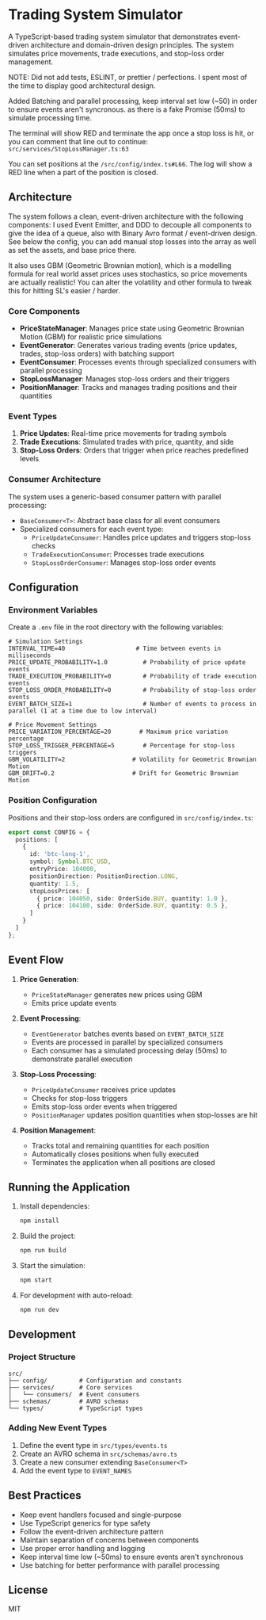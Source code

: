 # Trading System Simulator

A TypeScript-based trading system simulator that demonstrates event-driven architecture and domain-driven design principles. The system simulates price movements, trade executions, and stop-loss order management.

NOTE: Did not add tests, ESLINT, or prettier / perfections. I spent most of the time to display good architectural design.

Added Batching and parallel processing, keep interval set low (~50) in order to ensure events aren't syncronous. as there is a fake Promise (50ms) to simulate processing time.

The terminal will show RED and terminate the app once a stop loss is hit, or you can comment that line out to continue: `src/services/StopLossManager.ts:63`

You can set positions at the `/src/config/index.ts#L66`. The log will show a RED line when a part of the position is closed.

## Architecture

The system follows a clean, event-driven architecture with the following components:
I used Event Emitter, and DDD to decouple all components to give the idea of a queue, also with Binary Avro format / event-driven design.
See below the config, you can add manual stop losses into the array as well as set the assets, and base price there.

It also uses GBM (Geometric Brownian motion), which is a modelling formula for real world asset prices uses stochastics, so price movements are actually realistic! You can alter the volatility and other formula to tweak this for hitting SL's easier / harder.

### Core Components

- **PriceStateManager**: Manages price state using Geometric Brownian Motion (GBM) for realistic price simulations
- **EventGenerator**: Generates various trading events (price updates, trades, stop-loss orders) with batching support
- **EventConsumer**: Processes events through specialized consumers with parallel processing
- **StopLossManager**: Manages stop-loss orders and their triggers
- **PositionManager**: Tracks and manages trading positions and their quantities

### Event Types

1. **Price Updates**: Real-time price movements for trading symbols
2. **Trade Executions**: Simulated trades with price, quantity, and side
3. **Stop-Loss Orders**: Orders that trigger when price reaches predefined levels

### Consumer Architecture

The system uses a generic-based consumer pattern with parallel processing:
- `BaseConsumer<T>`: Abstract base class for all event consumers
- Specialized consumers for each event type:
  - `PriceUpdateConsumer`: Handles price updates and triggers stop-loss checks
  - `TradeExecutionConsumer`: Processes trade executions
  - `StopLossOrderConsumer`: Manages stop-loss order events

## Configuration

### Environment Variables

Create a `.env` file in the root directory with the following variables:

```env
# Simulation Settings
INTERVAL_TIME=40                    # Time between events in milliseconds
PRICE_UPDATE_PROBABILITY=1.0          # Probability of price update events
TRADE_EXECUTION_PROBABILITY=0         # Probability of trade execution events
STOP_LOSS_ORDER_PROBABILITY=0         # Probability of stop-loss order events
EVENT_BATCH_SIZE=1                    # Number of events to process in parallel (1 at a time due to low interval)

# Price Movement Settings
PRICE_VARIATION_PERCENTAGE=20        # Maximum price variation percentage
STOP_LOSS_TRIGGER_PERCENTAGE=5        # Percentage for stop-loss triggers
GBM_VOLATILITY=2                   # Volatility for Geometric Brownian Motion
GBM_DRIFT=0.2                      # Drift for Geometric Brownian Motion
```

### Position Configuration

Positions and their stop-loss orders are configured in `src/config/index.ts`:

```typescript
export const CONFIG = {
  positions: [
    {
      id: 'btc-long-1',
      symbol: Symbol.BTC_USD,
      entryPrice: 104000,
      positionDirection: PositionDirection.LONG,
      quantity: 1.5,
      stopLossPrices: [
        { price: 104050, side: OrderSide.BUY, quantity: 1.0 },
        { price: 104100, side: OrderSide.BUY, quantity: 0.5 },
      ]
    }
  ]
};
```

## Event Flow

1. **Price Generation**:
   - `PriceStateManager` generates new prices using GBM
   - Emits price update events

2. **Event Processing**:
   - `EventGenerator` batches events based on `EVENT_BATCH_SIZE`
   - Events are processed in parallel by specialized consumers
   - Each consumer has a simulated processing delay (50ms) to demonstrate parallel execution

3. **Stop-Loss Processing**:
   - `PriceUpdateConsumer` receives price updates
   - Checks for stop-loss triggers
   - Emits stop-loss order events when triggered
   - `PositionManager` updates position quantities when stop-losses are hit

4. **Position Management**:
   - Tracks total and remaining quantities for each position
   - Automatically closes positions when fully executed
   - Terminates the application when all positions are closed

## Running the Application

1. Install dependencies:
   ```bash
   npm install
   ```

2. Build the project:
   ```bash
   npm run build
   ```

3. Start the simulation:
   ```bash
   npm start
   ```

4. For development with auto-reload:
   ```bash
   npm run dev
   ```

## Development

### Project Structure

```
src/
├── config/         # Configuration and constants
├── services/       # Core services
│   └── consumers/  # Event consumers
├── schemas/        # AVRO schemas
└── types/          # TypeScript types
```

### Adding New Event Types

1. Define the event type in `src/types/events.ts`
2. Create an AVRO schema in `src/schemas/avro.ts`
3. Create a new consumer extending `BaseConsumer<T>`
4. Add the event type to `EVENT_NAMES`

## Best Practices

- Keep event handlers focused and single-purpose
- Use TypeScript generics for type safety
- Follow the event-driven architecture pattern
- Maintain separation of concerns between components
- Use proper error handling and logging
- Keep interval time low (~50ms) to ensure events aren't synchronous
- Use batching for better performance with parallel processing

## License

MIT
